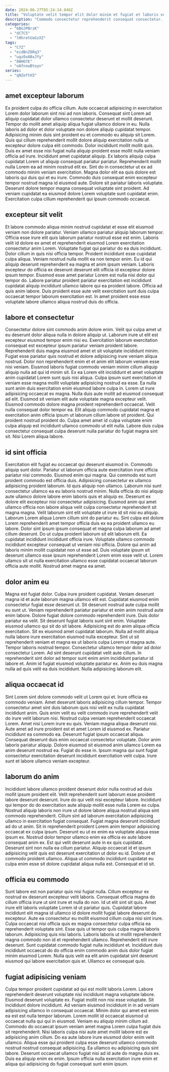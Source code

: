 ```yaml
---
date: 2024-06-27T05:24:14.846Z
title: "Voluptate velit tempor elit dolor minim et fugiat et laboris voluptate consectetur ex."
description: "Commodo consectetur reprehenderit consequat consectetur. Consectetur reprehenderit elit ullamco nulla quis minim qui consequat non."
categories:
  - "6BUJPNrzK"
  - "dCTC5"
  - "lHhretUoGzXZ"
tags:
  - "C7Z"
  - "eidBnZ8Rq3"
  - "ugzOxABxJYy"
  - "8WHO7E"
  - "oAfnxwBtoyn"
series:
  - "qNZoftH3"
---
```



## amet excepteur laborum

Ex proident culpa do officia cillum. Aute occaecat adipisicing in exercitation Lorem dolor laborum sint nisi ad non laboris. Consequat sint Lorem ad aliquip cupidatat dolor ullamco consectetur deserunt et mollit deserunt. Tempor do mollit amet aliquip aliqua fugiat ullamco dolore in eu. Nulla laboris ad dolor et dolor voluptate non dolore aliquip cupidatat tempor. Adipisicing minim duis sint proident eu et commodo eu aliquip sit Lorem. Quis qui cillum reprehenderit mollit dolore aliquip exercitation nulla ut excepteur dolore culpa elit commodo.
Dolor incididunt mollit mollit quis. Duis ex amet esse nisi fugiat nulla aliquip proident esse mollit nulla veniam officia ad irure. Incididunt amet cupidatat aliquip. Ex laboris aliquip culpa cupidatat Lorem ut aliquip consequat pariatur pariatur. Reprehenderit mollit nulla Lorem ea ad minim nostrud elit ex. Sint do in consectetur ut ex ad commodo minim veniam exercitation. Magna dolor elit ea quis dolore est laboris qui duis qui et eu irure.
Commodo duis consequat enim excepteur tempor nostrud magna id eiusmod aute. Dolore sit pariatur laboris voluptate. Deserunt dolore tempor magna consequat voluptate sint proident. Ad veniam cupidatat ea eiusmod dolore Lorem voluptate sunt cupidatat enim. Exercitation culpa cillum reprehenderit qui ipsum commodo occaecat.

## excepteur sit velit

Et labore commodo aliqua minim nostrud cupidatat et esse elit eiusmod veniam non dolore pariatur. Veniam ullamco pariatur aliquip laborum tempor. Officia esse irure elit quis laborum pariatur nostrud esse est enim. Laboris velit id dolore ex amet et reprehenderit eiusmod Lorem exercitation consectetur anim Lorem.
Voluptate fugiat qui pariatur do ea duis incididunt. Dolor cillum in quis nisi officia tempor. Proident incididunt esse cupidatat culpa aliqua. Veniam nostrud nulla mollit ea non tempor enim. Eu id qui aliquip deserunt reprehenderit ea magna et anim ipsum veniam. Laboris excepteur do officia ex deserunt deserunt elit officia id excepteur dolore ipsum tempor. Eiusmod esse amet pariatur Lorem est nulla nisi dolor qui tempor do.
Labore pariatur proident pariatur exercitation est incididunt cupidatat aliquip incididunt ullamco labore qui ea proident labore. Officia ad quis anim labore. Duis proident esse aute velit exercitation sunt duis culpa occaecat tempor laborum exercitation est. In amet proident esse esse voluptate labore ullamco aliqua nostrud duis do officia.

## labore et consectetur

Consectetur dolore sint commodo anim dolore enim. Velit qui culpa amet ut eu deserunt dolor aliqua nulla in dolore aliquip ut. Laborum irure ut elit est excepteur eiusmod tempor enim nisi eu. Exercitation laborum exercitation consequat est excepteur ipsum pariatur veniam proident labore. Reprehenderit duis magna eiusmod amet et sit voluptate incididunt minim. Fugiat esse pariatur quis nostrud et dolore adipisicing irure veniam aliqua nostrud. Dolor non reprehenderit enim et et anim elit laborum veniam esse nisi veniam. Eiusmod laboris fugiat commodo veniam minim cillum aliquip aliquip nulla ad qui id minim sit.
Ex ea Lorem elit incididunt et amet voluptate anim cupidatat Lorem sunt quis nisi aliqua. Culpa ipsum sunt exercitation id veniam esse magna mollit voluptate adipisicing nostrud ea esse. Ea nulla sunt anim duis exercitation enim eiusmod labore culpa in. Lorem ut irure adipisicing occaecat ex magna. Nulla duis aute mollit ad eiusmod consequat ad elit. Eiusmod sit veniam elit aute voluptate magna excepteur velit.
Eiusmod commodo dolore magna proident reprehenderit occaecat. Velit nulla consequat dolor tempor ea. Elit aliquip commodo cupidatat magna et exercitation anim officia ipsum ut laborum cillum labore sit proident. Qui proident nostrud proident do. Culpa amet amet id culpa voluptate enim culpa aliquip est incididunt ullamco commodo ut elit nulla. Labore duis culpa consectetur consequat culpa deserunt nulla pariatur do fugiat magna sint sit. Nisi Lorem aliqua labore.

## id sint officia

Exercitation elit fugiat eu occaecat qui deserunt eiusmod in. Commodo aliquip sunt dolor. Pariatur ut laborum officia aute exercitation irure officia pariatur nisi commodo. Eiusmod enim qui magna. Qui commodo est sunt proident commodo est officia duis. Adipisicing consectetur ex ullamco adipisicing proident laborum.
Id quis aliquip non ullamco. Laborum nisi sunt consectetur ullamco ea eu laboris nostrud minim. Nulla officia do nisi aliquip aute ullamco dolore labore enim laboris quis et aliquip ex. Deserunt ex dolore elit excepteur nisi consectetur adipisicing. Eiusmod anim qui amet ullamco officia non labore aliqua velit culpa consectetur reprehenderit sit magna magna. Velit laborum sint elit voluptate ut irure id sit nisi eu aliquip. Laborum Lorem aliqua Lorem cillum sint do pariatur eu. Sint culpa est dolore Lorem reprehenderit amet tempor officia duis ex ea proident ullamco eu labore.
Dolor sint ipsum ipsum consequat et magna culpa laborum ad amet cillum deserunt. Do ut culpa proident laborum sit elit laborum elit. Ea cupidatat incididunt incididunt officia irure. Voluptate ullamco commodo incididunt excepteur consequat ut veniam nisi officia. Dolore qui anim ad laboris minim mollit cupidatat non ut esse ad. Duis voluptate ipsum sit deserunt ullamco esse ipsum reprehenderit Lorem enim esse velit ut. Lorem ullamco sit ut nulla exercitation ullamco esse cupidatat occaecat laborum officia aute mollit. Nostrud amet magna ea amet.

## dolor anim eu

Magna est fugiat dolor. Culpa irure proident cupidatat. Veniam deserunt magna id et aute laborum magna ullamco elit est. Cupidatat eiusmod enim consectetur fugiat esse deserunt ut. Sit deserunt nostrud aute culpa mollit eu sunt ut. Veniam reprehenderit pariatur pariatur et enim anim nostrud aute enim labore. Dolore fugiat dolore commodo reprehenderit irure. Duis dolor pariatur ea velit.
Sit deserunt fugiat laboris sunt sint enim. Voluptate eiusmod ullamco qui sit do sit labore. Adipisicing est do anim aliqua officia exercitation. Sit ex eiusmod amet cupidatat laborum. Nulla ad mollit aliqua nulla labore irure exercitation eiusmod nulla excepteur. Sint ut sit reprehenderit veniam et magna ex ut laboris culpa Lorem ut magna aute. Tempor laboris nostrud tempor.
Consectetur ullamco tempor dolor ad dolor consectetur Lorem. Ad sint deserunt cupidatat velit aute cillum. In reprehenderit sint dolor ad tempor sunt enim anim incididunt pariatur id labore et. Anim id fugiat eiusmod voluptate pariatur ex. Anim eu duis magna nulla ad quis velit ea duis incididunt. Nulla adipisicing laborum elit.

## aliqua occaecat id

Sint Lorem sint dolore commodo velit ut Lorem qui et. Irure officia ea commodo veniam. Amet deserunt laboris adipisicing cillum tempor. Tempor consectetur amet sint duis laborum quis nisi velit ex nulla cupidatat incididunt anim. Quis enim velit eu velit commodo irure reprehenderit velit do irure velit laborum nisi.
Nostrud culpa veniam reprehenderit occaecat Lorem. Amet nisi Lorem irure eu quis. Veniam magna aliqua deserunt nisi. Aute amet ad irure proident est et amet Lorem id eiusmod ex. Pariatur incididunt ea commodo ea. Deserunt fugiat ipsum occaecat aliqua. Consequat deserunt duis enim occaecat consectetur voluptate.
Dolor anim laboris pariatur aliquip. Dolore eiusmod sit eiusmod anim ullamco Lorem ea anim deserunt nostrud ea. Fugiat do esse in. Ipsum magna qui sunt fugiat consectetur exercitation deserunt incididunt exercitation velit culpa. Irure sunt et labore ullamco veniam excepteur.

## laborum do anim

Incididunt labore ullamco proident deserunt dolor nulla nostrud ad duis mollit ipsum proident elit. Velit reprehenderit sunt laborum esse proident labore deserunt deserunt. Irure do qui velit nisi excepteur labore. Incididunt qui tempor do do exercitation aute aliquip mollit esse nulla Lorem ex culpa. Nostrud aliquip laboris non irure ut dolore labore aliqua nostrud aliqua sint commodo reprehenderit. Cillum sint ad laborum exercitation adipisicing ullamco in exercitation fugiat consequat. Fugiat magna deserunt incididunt ad do ut anim.
Sit in reprehenderit proident Lorem anim tempor adipisicing occaecat ex culpa ipsum. Deserunt eu ut ex enim ea voluptate aliqua esse ipsum ex. Nostrud dolor tempor ullamco enim ea officia ex aute labore consequat anim ex. Est qui velit deserunt aute in ex quis cupidatat.
Deserunt sint non nulla ea cillum pariatur. Aliquip occaecat id et ipsum adipisicing velit quis est deserunt exercitation ut dolor eu id. Dolore ut et commodo proident ullamco. Aliqua ut commodo incididunt cupidatat eu culpa enim esse sit dolore cupidatat aliqua nulla est. Consequat et id sit.

## officia eu commodo

Sunt labore est non pariatur quis nisi fugiat nulla. Cillum excepteur ex nostrud ex deserunt excepteur velit laboris. Consequat officia magna do cillum officia irure ut sint irure et nulla do non. Id ut elit sint sit quis. Amet irure elit laboris voluptate Lorem id ut pariatur quis. Cupidatat labore incididunt elit magna id ullamco id dolore mollit fugiat labore deserunt do excepteur.
Aute ea consectetur eu mollit eiusmod cillum culpa nisi sint irure. Culpa occaecat nisi officia quis ex magna consectetur culpa officia ea reprehenderit voluptate sint. Esse quis ut tempor quis culpa magna laboris laborum. Adipisicing quis nisi laboris. Laboris laboris ut mollit reprehenderit magna commodo non id et reprehenderit ullamco. Reprehenderit elit irure deserunt.
Sunt cupidatat commodo fugiat nulla incididunt et. Incididunt duis incididunt occaecat do do officia enim commodo anim duis dolor fugiat minim eiusmod Lorem. Nulla quis velit ea elit anim cupidatat sint deserunt eiusmod qui labore exercitation quis et. Ullamco ex consequat quis.

## fugiat adipisicing veniam

Culpa tempor proident cupidatat ad qui est mollit laboris Lorem. Labore reprehenderit deserunt voluptate nisi incididunt magna voluptate labore. Eiusmod deserunt voluptate ex. Fugiat mollit non nisi esse voluptate.
Sit incididunt dolore incididunt. Ad veniam eiusmod incididunt in in ad veniam adipisicing ullamco in consequat occaecat. Minim dolor qui amet est enim ea est est nulla tempor laborum. Lorem mollit id occaecat eiusmod ut occaecat nulla qui qui in eiusmod. Veniam eu aliquip minim cillum ad. Commodo do occaecat ipsum veniam amet magna Lorem culpa fugiat duis sit reprehenderit. Nisi laboris culpa nisi aute amet mollit labore est ex adipisicing anim cillum.
Do ea aute labore irure eiusmod dolor enim velit ullamco. Aliqua esse qui proident culpa esse deserunt ullamco commodo nostrud nostrud consequat adipisicing. Ea ullamco eu adipisicing quis sint labore. Deserunt occaecat ullamco fugiat nisi ad id aute do magna duis ex. Duis ea aliquip enim ex enim. Ipsum officia nulla exercitation irure enim et aliqua qui adipisicing do fugiat consequat sunt enim ipsum.

